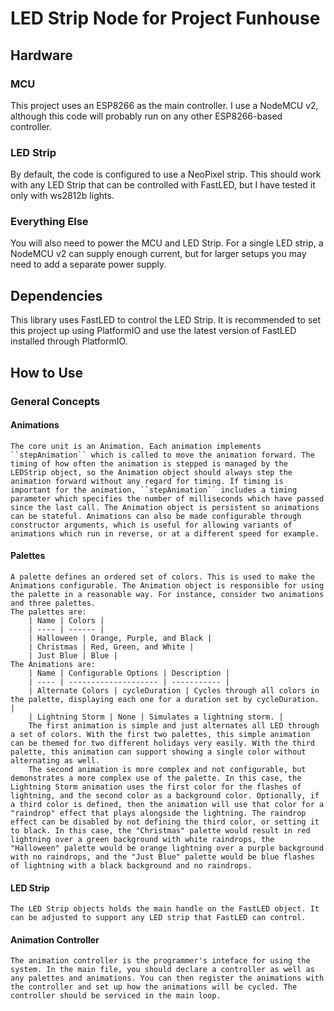 # LED Strip Node for Project Funhouse
## Hardware
### MCU
  This project uses an ESP8266 as the main controller. I use a NodeMCU v2, although this code will probably run on any other ESP8266-based controller.

### LED Strip
  By default, the code is configured to use a NeoPixel strip. This should work with any LED Strip that can be controlled with FastLED, but I have tested it only with ws2812b lights.
  
### Everything Else
  You will also need to power the MCU and LED Strip. For a single LED strip, a NodeMCU v2 can supply enough current, but for larger setups you may need to add a separate power supply.

## Dependencies
  This library uses FastLED to control the LED Strip. It is recommended to set this project up using PlatformIO and use the latest version of FastLED installed through PlatformIO.

## How to Use
  ### General Concepts
  #### Animations
    The core unit is an Animation. Each animation implements ``stepAnimation`` which is called to move the animation forward. The timing of how often the animation is stepped is managed by the LEDStrip object, so the Animation object should always step the animation forward without any regard for timing. If timing is important for the animation, ``stepAnimation`` includes a timing parameter which specifies the number of milliseconds which have passed since the last call. The Animation object is persistent so animations can be stateful. Animations can also be made configurable through constructor arguments, which is useful for allowing variants of animations which run in reverse, or at a different speed for example.
  #### Palettes
    A palette defines an ordered set of colors. This is used to make the Animations configurable. The Animation object is responsible for using the palette in a reasonable way. For instance, consider two animations and three palettes. 
    The palettes are: 
        | Name | Colors |
        | ---- | ------ |
        | Halloween | Orange, Purple, and Black |
        | Christmas | Red, Green, and White | 
        | Just Blue | Blue |
    The Animations are:
        | Name | Configurable Options | Description |
        | ---- | -------------------- | ----------- |
        | Alternate Colors | cycleDuration | Cycles through all colors in the palette, displaying each one for a duration set by cycleDuration. |
        | Lightning Storm | None | Simulates a lightning storm. |
        The first animation is simple and just alternates all LED through a set of colors. With the first two palettes, this simple animation can be themed for two different holidays very easily. With the third palette, this animation can support showing a single color without alternating as well.
        The second animation is more complex and not configurable, but demonstrates a more complex use of the palette. In this case, the Lightning Storm animation uses the first color for the flashes of lightning, and the second color as a background color. Optionally, if a third color is defined, then the animation will use that color for a "raindrop" effect that plays alongside the lightning. The raindrop effect can be disabled by not defining the third color, or setting it to black. In this case, the "Christmas" palette would result in red lightning over a green background with white raindrops, the "Halloween" palette would be orange lightning over a purple background with no raindrops, and the "Just Blue" palette would be blue flashes of lightning with a black background and no raindrops.
  #### LED Strip
    The LED Strip objects holds the main handle on the FastLED object. It can be adjusted to support any LED strip that FastLED can control.
  #### Animation Controller
    The animation controller is the programmer's inteface for using the system. In the main file, you should declare a controller as well as any palettes and animations. You can then register the animations with the controller and set up how the animations will be cycled. The controller should be serviced in the main loop.